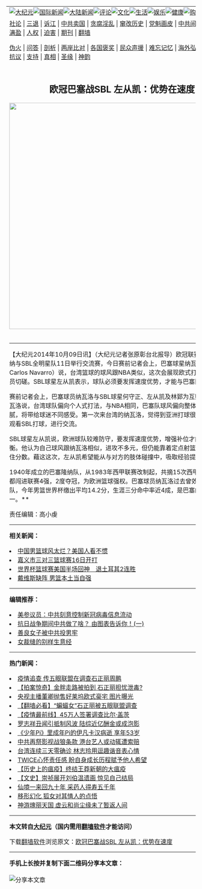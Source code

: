 <a name="1" id="1" target="_blank"></a><span id="1"></span>
<table align=center border="0"><tr><td colspan="2" VALIGN=TOP><a href="https://github.com/wm2843/djy/blob/master/gb/nsc413.md#1"><img src="https://raw.githubusercontent.com/wm2843/www/master/t/djy/1.jpg" title="大纪元"></a><a href="https://github.com/wm2843/djy/blob/master/gb/n24hr.md#1"><img src="https://raw.githubusercontent.com/wm2843/www/master/t/djy/3.jpg" title="国际新闻"></a><a href="https://github.com/wm2843/djy/blob/master/gb/nsc413.md#1"><img src="https://raw.githubusercontent.com/wm2843/www/master/t/djy/4.jpg" title="大陆新闻"></a><a href="https://github.com/wm2843/djy/blob/master/gb/news392.md#1"><img src="https://raw.githubusercontent.com/wm2843/www/master/t/djy/5.jpg" title="评论"></a><a href="https://github.com/wm2843/djy/blob/master/gb/news2007.md#1"><img src="https://raw.githubusercontent.com/wm2843/www/master/t/djy/6.jpg" title="文化"></a><a href="https://github.com/wm2843/djy/blob/master/gb/news2008.md#1"><img src="https://raw.githubusercontent.com/wm2843/www/master/t/djy/7.jpg" title="生活"></a><a href="https://github.com/wm2843/djy/blob/master/gb/ncyule.md#1"><img src="https://raw.githubusercontent.com/wm2843/www/master/t/djy/8.jpg" title="娱乐"></a><a href="https://github.com/wm2843/djy/blob/master/gb/nsc1002.md#1"><img src="https://raw.githubusercontent.com/wm2843/www/master/t/djy/9.jpg" title="健康"><a href="https://www.youlucky.com"><img src="https://raw.githubusercontent.com/wm2843/www/master/t/djy/10.jpg" title="购物"></a><a href="https://donate.epochtimes.com/?utm_medium=epochtimes&utm_source=referral&utm_campaign=donate_button_djyarticleheader"><img src="https://raw.githubusercontent.com/wm2843/www/master/t/djy/12.jpg" title="捐款"></a></td></tr>
<tr><td colspan="2" VALIGN=TOP><a target="_blank" href="https://github.com/wm2843/djy/blob/master/gb/9p.md#1">社论</a> | <a target="_blank" href="https://github.com/wm2843/djy/blob/master/gb/nf5657.md#1">三退</a> | <a target="_blank" href="https://github.com/wm2843/djy/blob/master/gb/nf6124.md#1">诉江</a> | <a target="_blank" href="https://github.com/wm2843/djy/blob/master/gb/nf1176117.md#1">中共卖国</a> | <a target="_blank" href="https://github.com/wm2843/djy/blob/master/gb/nf5773.md#1">贪腐淫乱</a> | <a target="_blank" href="https://github.com/wm2843/djy/blob/master/gb/nf1176115.md#1">窜改历史</a> | <a target="_blank" href="https://github.com/wm2843/djy/blob/master/gb/nf1176107.md#1">党魁画皮</a> | <a target="_blank" href="https://github.com/wm2843/djy/blob/master/gb/nf1320400.md#1">中共间谍</a> | <a target="_blank" href="https://github.com/wm2843/djy/blob/master/gb/nf1176114.md#1">破坏传统</a> | <a target="_blank" href="https://github.com/wm2843/ntdtv/blob/master/gb/prog447_1.md#1">恶贯满盈</a> | <a target="_blank" href="https://github.com/wm2843/djy/blob/master/gb/ncid278.md#1">人权</a> | <a target="_blank" href="https://github.com/wm2843/djy/blob/master/gb/nf1176111.md#1">迫害</a> | <a target="_blank" href="https://gitlab.com/szzdlab/mh-qikan/blob/master/README.md#1">期刊</a> | <a target="_blank" href="https://github.com/wm2843/www/blob/master/README.md?zsrh#8">翻墙</a></p><p><a target="_blank" href="https://github.com/wm2843/djy/blob/master/gb/nf5562.md#1">伪火</a> | <a target="_blank" href="https://github.com/wm2843/djy/blob/master/gb/nf4378.md#1">问答</a> | <a target="_blank" href="https://github.com/wm2843/djy/blob/master/gb/nf5792.md#1">剖析</a> | <a target="_blank" href="https://github.com/wm2843/djy/blob/master/gb/nf5735.md#1">两岸比对</a> | <a target="_blank" href="https://github.com/wm2843/djy/blob/master/gb/nf6119.md#1">各国褒奖</a> | <a target="_blank" href="https://github.com/wm2843/djy/blob/master/gb/nf6120.md#1">民众声援</a> | <a target="_blank" href="https://github.com/wm2843/djy/blob/master/gb/nf1188594.md#1">难忘记忆</a> | <a target="_blank" href="https://github.com/wm2843/djy/blob/master/gb/nf3180.md#1">海外弘传</a> | <a target="_blank" href="https://github.com/wm2843/djy/blob/master/gb/nf5410.md#1">万人上访</a> | <a target="_blank" href="https://github.com/wm2843/ntdtv/blob/master/gb/prog1530_1.md#1">和平抗议</a> | <a target="_blank" href="https://github.com/wm2843/djy/blob/master/gb/nf4386.md#1">支持</a> | <a target="_blank" href="https://github.com/wm2843/djy/blob/master/gb/nf4389.md#1">真相</a> | <a target="_blank" href="https://github.com/wm2843/djy/blob/master/gb/nf5790.md#1">圣缘</a> | <a target="_blank" href="https://github.com/wm2843/djy/blob/master/gb/nf4786.md#1">神韵</a></td></tr>
<tr><td VALIGN=TOP width="626"><h2 align=center>欧冠巴塞战SBL 左从凯：优势在速度</h2>
<img width="600" src="https://i.epochtimes.com/assets/uploads/2020/04/000_1QN67X-2-320x200.jpg" />
<h6></h6>
<hr>
	<p>【大纪元2014年10月09日讯】（大纪元记者张原彰台北报导）欧冠联赛冠军巴塞隆纳与SBL全明星队11日举行交流赛，今日赛前记者会上，巴塞球星纳瓦洛（Juan Carlos Navarro）说，台湾<ahref="https://github.com/wm2843/djy/blob/master/gb/tag/%E7%AF%AE%E7%90%83.md#1">篮球</a>的球风跟NBA类似，这次会展现欧式打法，与台湾球员切磋。SBL球星左从凯表示，球队必须要发挥速度优势，才能与巴塞队抗衡。</p>
<p>赛前记者会上，巴塞球员纳瓦洛与SBL球星何守正、左从凯及林郅为互赠小礼物。纳瓦洛说，台湾球队偏向个人式打法，与NBA相同，巴塞队球风偏向整体合作，较为细腻，将带给球迷不同感受。第一次来台湾的纳瓦洛，觉得到亚洲打球很新鲜，也会去观看SBL打球，进行交流。</p>
<p>SBL球星左从凯说，欧洲球队较难防守，要发挥速度优势，增强补位才能与巴塞队抗衡。他认为自己球风跟纳瓦洛相似，进攻不多元，但仍能靠着定点射篮得分，尽量守住分数。藉这这次，左从凯希望能从与对方的肢体碰撞中，吸取经验提升防守技巧。</p>
<p>1940年成立的巴塞隆纳队，从1983年西甲联赛改制起，共摘15次西甲冠军，近3年都闯进联赛4强，2度夺冠，为欧洲<ahref="https://github.com/wm2843/djy/blob/master/gb/tag/%E7%AF%AE%E7%90%83.md#1">篮球</a>强权。巴塞球员纳瓦洛过去曾效力于NBA灰熊队，今年男篮世界杯缴出平均14.2分，生涯三分命中率近4成，是巴塞的主力球员之一。**</p>
<p>责任编辑：高小虔</p>
	
<hr>


<strong>相关新闻：</strong>
<li><a href="https://github.com/wm2843/djy/blob/master/gb/14/8/8/n4219952.md#1">中国男篮球风太烂？美国人看不惯</a></li>
<li><a href="https://github.com/wm2843/djy/blob/master/gb/14/8/14/n4225086.md#1">嘉义市三对三篮球赛16日开打</a></li>
<li><a href="https://github.com/wm2843/djy/blob/master/gb/14/9/1/n4238431.md#1">世界杯篮球赛美国半场回神　退土耳其2连胜</a></li>
<li><a href="https://github.com/wm2843/djy/blob/master/gb/14/9/14/n4248143.md#1">戴维斯缺阵  男篮本土当自强</a></li>
<hr>


<strong>编辑推荐：</strong>
<li><a href="https://github.com/onzhi266/djy/blob/master/gb/20/2/22/n11887949.md#1">美参议员：中共刻意控制新冠病毒信息流动</a></li>
<li><a href="https://github.com/tsiac2612/djy/blob/master/gb/18/6/15/n10487343.md#1" target="_blank">抗日战争期间中共做了啥？ 由图表告诉你！(一)</a></li><li><a href="https://github.com/wm2843/djy/blob/master/gb/13/9/29/n3974789.md?dfh#1" target="_blank">善良女子被中共投男牢</a></li><li><a href="https://github.com/tsiac2612/djy/blob/master/gb/19/5/26/n11280714.md#1" target="_blank">女裁缝的别样生意经</a></li>
<hr>

<strong>热门新闻：</strong>
<li><a href="https://github.com/wm2843/djy/blob/master/gb/20/4/28/n12068456.md#1">疫情追查 传五眼联盟在调查石正丽周鹏</a></li>
<li><a href="https://github.com/wm2843/djy/blob/master/gb/20/4/29/n12068709.md#1">【拍案惊奇】金胖走路被拍到 石正丽担忧泄毒?</a></li>
<li><a href="https://github.com/wm2843/djy/blob/master/gb/20/4/29/n12068748.md#1">央视主播董卿抛售好莱坞欧式豪宅 图片曝光</a></li>
<li><a href="https://github.com/wm2843/djy/blob/master/gb/20/4/29/n12068817.md#1">【翻墙必看】“蝙蝠女”石正丽被五眼联盟调查</a></li>
<li><a href="https://github.com/wm2843/djy/blob/master/gb/20/4/29/n12070902.md#1">【疫情最前线】45万人签署调查比尔·盖茨</a></li>
<li><a href="https://github.com/wm2843/djy/blob/master/gb/20/4/27/n12065497.md#1">罗志祥丑闻引抵制风波 陆综近亿酬金或成泡影</a></li>
<li><a href="https://github.com/wm2843/djy/blob/master/gb/20/4/29/n12069700.md#1">《少年Pi》里成年Pi的伊凡卡汉病逝 享年53岁</a></li>
<li><a href="https://github.com/wm2843/djy/blob/master/gb/20/4/29/n12070504.md#1">中共再祭影视战狼条款 港台艺人或动辄遭索赔</a></li>
<li><a href="https://github.com/wm2843/djy/blob/master/gb/20/4/28/n12068100.md#1">台湾连续三天零确诊 林志玲用逗趣谐音表心情</a></li>
<li><a href="https://github.com/wm2843/djy/blob/master/gb/20/4/28/n12066749.md#1">TWICE心怀责任感 盼自身成长历程赋予他人希望</a></li>
<li><a href="https://github.com/wm2843/djy/blob/master/gb/20/4/24/n12059475.md#1">【历史上的瘟疫】终结王莽新朝的大瘟疫</a></li>
<li><a href="https://github.com/wm2843/djy/blob/master/gb/20/4/23/n12054891.md#1">【文史】崇祯展开刘伯温遗画 惊见自己结局</a></li>
<li><a href="https://github.com/wm2843/djy/blob/master/gb/20/4/4/n12002808.md#1">仙境一来回九十年 采药人得寿五千年</a></li>
<li><a href="https://github.com/wm2843/djy/blob/master/gb/20/4/24/n12057218.md#1">移形幻化 狐女对其情人的点悟</a></li>
<li><a href="https://github.com/wm2843/djy/blob/master/gb/20/4/26/n12062868.md#1">神游瑰丽天国 虚云和尚尘缘未了暂返人间</a></li>
<hr>

<strong>本文转自<a href="https://www.epochtimes.com">大纪元</a>（国内需用<a href="https://github.com/wm2843/www/blob/master/README.md#8">翻墙软件</a>才能访问）</strong><p>下载<a href="https://github.com/wm2843/www/blob/master/README.md#8">翻墙软件</a>浏览原文：<a href="https://www.epochtimes.com/gb/14/10/9/n4268483.htm">欧冠巴塞战SBL 左从凯：优势在速度</a></p><hr>

<strong>手机上长按并复制下面二维码分享本文章：</strong><br><br><img src="http://d1p1.ip.zn2.us/v.php?action=qrcode&url=https://github.com/wm2843/djy/blob/master/gb/14/10/9/n4268483.md%231" title="分享本文章"></td><td VALIGN=TOP><a href="https://github.com/wm2843/djy/blob/master/gb/16/1/21/n4622075.md?dfh#1" target="_blank"><img src="https://raw.githubusercontent.com/wm2843/djy/master/gb/300/wei-f1.jpg" title="中共的伪火骗局"  alt="中共的伪火骗局"></a><br><a href="https://github.com/wm2843/www/blob/master/README.md?dfh#9" target="_blank"><img src="https://raw.githubusercontent.com/wm2843/djy/master/gb/300/yong-h.jpg" title="永恒的见证"  alt="永恒的见证"></a><br><a href="https://github.com/wm2843/djy/blob/master/gb/13/9/29/n3974789.md?dfh#1" target="_blank"><img src="https://raw.githubusercontent.com/wm2843/djy/master/gb/300/shang-lnz.jpg" title="善良女子被中共投男牢"  alt="善良女子被中共投男牢"></a><br><a href="https://github.com/wm2843/djy/blob/master/gb/16/3/16/n4663449.md?dfh#1" target="_blank"><img src="https://raw.githubusercontent.com/wm2843/djy/master/gb/300/huo-z3.jpg" title="警卫目击活摘器官"  alt="警卫目击活摘器官"></a><br><a href="https://github.com/wm2843/djy/blob/master/gb/16/8/7/n8177641.md?dfh#1" target="_blank"><img src="https://raw.githubusercontent.com/wm2843/djy/master/gb/300/huo-z4.jpg" title="证人描述活摘恐怖"  alt="证人描述活摘恐怖"></a><br><a href="https://github.com/wm2843/djy/blob/master/gb/10/4/19/n2881569.md?dfh#1" target="_blank"><img src="https://raw.githubusercontent.com/wm2843/djy/master/gb/300/huo-z1.jpg" title="揭开活摘器官黑幕"  alt="揭开活摘器官黑幕"></a><br><a href="https://github.com/wm2843/djy/blob/master/gb/10/11/7/n3077476.md?dfh#1" target="_blank"><img src="https://raw.githubusercontent.com/wm2843/djy/master/gb/300/ma-ks.jpg" title="马克思的成魔之路"  alt="马克思的成魔之路"></a><br><a href="https://github.com/wm2843/djy/blob/master/gb/14/6/9/n4173977.md?dfh#1" target="_blank"><img src="https://raw.githubusercontent.com/wm2843/djy/master/gb/300/chang-zs.jpg" title="藏字石 蕴天机"  alt="藏字石 蕴天机"></a><br><a href="https://github.com/wm2843/djy/blob/master/gb/18/5/10/n10381511.md?dfh#1" target="_blank"><img src="https://raw.githubusercontent.com/wm2843/djy/master/gb/300/st1.jpg" title="关注3亿人三退"  alt="关注3亿人三退"></a><br><a href="https://github.com/wm2843/djy/blob/master/gb/18/3/21/n10237682.md?dfh#1" target="_blank"><img src="https://raw.githubusercontent.com/wm2843/djy/master/gb/300/jie-t.jpg" title="解体中共复兴中华"  alt="解体中共复兴中华"></a><br><a href="https://github.com/wm2843/djy/blob/master/gb/9/2/9/n2422991.md?dfh#1" target="_blank"><img src="https://raw.githubusercontent.com/wm2843/djy/master/gb/300/gao-zs.jpg" title="中共迫害良心律师"  alt="中共迫害良心律师"></a><br><a href="https://github.com/wm2843/djy/blob/master/gb/18/12/9/n10900044.md?dfh#1" target="_blank"><img src="https://raw.githubusercontent.com/wm2843/djy/master/gb/300/sj1.jpg" title="303万人举报江泽民"  alt="303万人举报江泽民"></a><br><a href="https://github.com/wm2843/djy/blob/master/gb/18/8/28/n10672014.md?dfh#1" target="_blank"><img src="https://raw.githubusercontent.com/wm2843/djy/master/gb/300/sj2.jpg" title="这些官员为何起诉江泽民"  alt="这些官员为何起诉江泽民"></a><br><a href="https://github.com/wm2843/djy/blob/master/gb/8/12/18/n2367165.md?dfh#1" target="_blank"><img src="https://raw.githubusercontent.com/wm2843/djy/master/gb/300/liangan.jpg" title="海峡两岸的强烈对比"  alt="海峡两岸的强烈对比"></a><br><a href="https://github.com/wm2843/djy/blob/master/gb/15/12/10/n4593139.md?dfh#1" target="_blank"><img src="https://raw.githubusercontent.com/wm2843/djy/master/gb/300/jia-ndzl.jpg" title="加拿大总理的贺信"  alt="加拿大总理的贺信"></a><br><a href="https://github.com/wm2843/djy/blob/master/gb/11/6/17/n3289382.md?dfh#1" target="_blank"><img src="https://raw.githubusercontent.com/wm2843/djy/master/gb/300/xiao-wd.jpg" title="探寻真相兼听则明"  alt="探寻真相兼听则明"></a><br><a href="https://github.com/wm2843/djy/blob/master/gb/18/10/27/n10812623.md?dfh#1" target="_blank"><img src="https://raw.githubusercontent.com/wm2843/djy/master/gb/300/yindu.jpg" title="印度媒体报道东方"  alt="印度媒体报道东方"></a><br><a href="https://github.com/wm2843/djy/blob/master/gb/18/6/9/n10469652.md?dfh#1" target="_blank"><img src="https://raw.githubusercontent.com/wm2843/djy/master/gb/300/xie-j.jpg" title="不一样的海外校园"  alt="不一样的海外校园"></a><br><a href="https://github.com/wm2843/djy/blob/master/gb/7/4/5/n1669415.md?dfh#1" target="_blank"><img src="https://raw.githubusercontent.com/wm2843/djy/master/gb/300/li-up.jpg" title="从大师到徒弟的传奇"  alt="从大师到徒弟的传奇"></a><br><a href="https://github.com/wm2843/djy/blob/master/gb/17/5/26/n9191512.md?dfh#1" target="_blank"><img src="https://raw.githubusercontent.com/wm2843/djy/master/gb/300/zfl2.jpg" title="亿万人与东方一本奇书"  alt="亿万人与东方一本奇书"></a><br><a href="https://github.com/wm2843/djy/blob/master/gb/13/11/27/n4020290.md?dfh#1" target="_blank"><img src="https://raw.githubusercontent.com/wm2843/djy/master/gb/300/zhen-h.jpg" title="大陆见不到的震撼场面"  alt="大陆见不到的震撼场面"></a><br><a href="https://github.com/wm2843/djy/blob/master/gb/15/7/17/n4482910.md?dfh#1" target="_blank"><img src="https://raw.githubusercontent.com/wm2843/djy/master/gb/300/dalu-sk.jpg" title="人心向善 大陆当初盛况"  alt="人心向善 大陆当初盛况"></a><br><a href="https://github.com/wm2843/djy/blob/master/gb/19/1/5/n10955468.md?dfh#1" target="_blank"><img src="https://raw.githubusercontent.com/wm2843/djy/master/gb/300/zfl1.jpg" title="追寻真理 这书讲什么"  alt="追寻真理 这书讲什么"></a><br><a href="https://github.com/wm2843/www/blob/master/README.md?dfh#1" target="_blank"><img src="https://raw.githubusercontent.com/wm2843/djy/master/gb/300/fq1.jpg" title="下载免费翻墙软件"  alt="下载免费翻墙软件"></a><br></td></tr></table>
